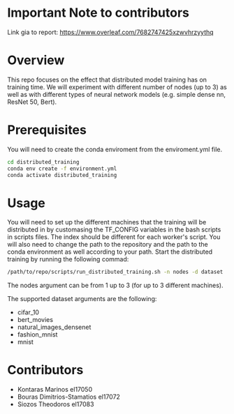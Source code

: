# Important Note to contributors

Link gia to report:
https://www.overleaf.com/7682747425xzwvhrzyythq

# Overview

This repo focuses on the effect that distributed model training has on training time. We will experiment with different number of nodes (up to 3) as well as with different types of neural network models (e.g. simple dense nn, ResNet 50, Bert).

# Prerequisites

You will need to create the conda enviroment from the enviroment.yml file.

```sh
cd distributed_training
conda env create -f environment.yml
conda activate distributed_training
```

# Usage

You will need to set up the different machines that the training will be distributed in by customasing the TF_CONFIG variables in the bash scripts in scripts files. 
The index should be different for each worker's script.
You will also need to change the path to the repository and the path to the conda environment as well according to your path.
Start the distributed training by running the following commad:

```sh
/path/to/repo/scripts/run_distributed_training.sh -n nodes -d dataset
```

The nodes argument can be from 1 up to 3 (for up to 3 different machines).

The supported dataset arguments are the following:

* cifar_10
* bert_movies
* natural_images_densenet
* fashion_mnist
* mnist

# Contributors

*   Kontaras Marinos el17050
*   Bouras Dimitrios-Stamatios el17072
*   Siozos Theodoros el17083
